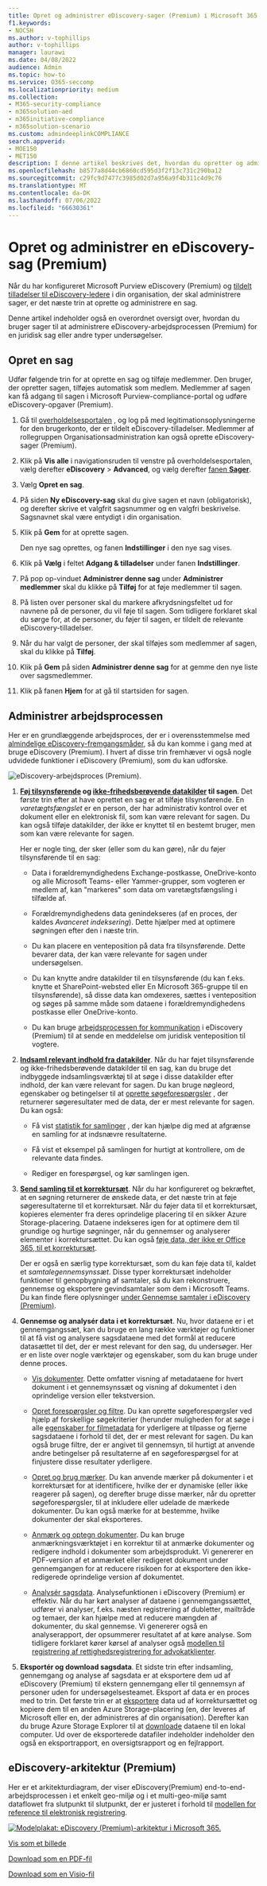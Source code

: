 ```yaml
---
title: Opret og administrer eDiscovery-sager (Premium) i Microsoft 365
f1.keywords:
- NOCSH
ms.author: v-tophillips
author: v-tophillips
manager: laurawi
ms.date: 04/08/2022
audience: Admin
ms.topic: how-to
ms.service: O365-seccomp
ms.localizationpriority: medium
ms.collection:
- M365-security-compliance
- m365solution-aed
- m365initiative-compliance
- m365solution-scenario
ms.custom: admindeeplinkCOMPLIANCE
search.appverid:
- MOE150
- MET150
description: I denne artikel beskrives det, hvordan du opretter og administrerer Microsoft Purview eDiscovery (Premium)-sager. Det første trin er at oprette en sag og begynde at bruge funktioner og funktionalitet i eDiscovery (Premium).
ms.openlocfilehash: b8577a8d44cb6860cd595d3f2f13c731c290ba12
ms.sourcegitcommit: c29fc9d7477c3985d02d7a956a9f4b311c4d9c76
ms.translationtype: MT
ms.contentlocale: da-DK
ms.lasthandoff: 07/06/2022
ms.locfileid: "66630361"
---
```

# <a name="create-and-manage-an-ediscovery-premium-case"></a>Opret og administrer en eDiscovery-sag (Premium)

Når du har konfigureret Microsoft Purview eDiscovery (Premium) og [tildelt tilladelser til eDiscovery-ledere](get-started-with-advanced-ediscovery.md#step-2-assign-ediscovery-permissions) i din organisation, der skal administrere sager, er det næste trin at oprette og administrere en sag.

Denne artikel indeholder også en overordnet oversigt over, hvordan du bruger sager til at administrere eDiscovery-arbejdsprocessen (Premium) for en juridisk sag eller andre typer undersøgelser.

## <a name="create-a-case"></a>Opret en sag

Udfør følgende trin for at oprette en sag og tilføje medlemmer. Den bruger, der opretter sagen, tilføjes automatisk som medlem. Medlemmer af sagen kan få adgang til sagen i Microsoft Purview-compliance-portal og udføre eDiscovery-opgaver (Premium).

1. Gå til <a href="https://go.microsoft.com/fwlink/p/?linkid=2077149" target="_blank">overholdelsesportalen</a> , og log på med legitimationsoplysningerne for den brugerkonto, der er tildelt eDiscovery-tilladelser. Medlemmer af rollegruppen Organisationsadministration kan også oprette eDiscovery-sager (Premium).

2. Klik på **Vis alle** i navigationsruden til venstre på overholdelsesportalen, vælg derefter **eDiscovery** > **Advanced**, og vælg derefter <a href="https://go.microsoft.com/fwlink/p/?linkid=2173764" target="_blank">fanen **Sager**</a>.

3. Vælg **Opret en sag**.

4. På siden **Ny eDiscovery-sag** skal du give sagen et navn (obligatorisk), og derefter skrive et valgfrit sagsnummer og en valgfri beskrivelse. Sagsnavnet skal være entydigt i din organisation.

5. Klik på **Gem** for at oprette sagen.

   Den nye sag oprettes, og fanen **Indstillinger** i den nye sag vises.

6. Klik på **Vælg** i feltet **Adgang & tilladelser** under fanen **Indstillinger**.

7. På pop op-vinduet **Administrer denne sag** under **Administrer medlemmer** skal du klikke på **Tilføj** for at føje medlemmer til sagen.

8. På listen over personer skal du markere afkrydsningsfeltet ud for navnene på de personer, du vil føje til sagen. Som tidligere forklaret skal du sørge for, at de personer, du føjer til sagen, er tildelt de relevante eDiscovery-tilladelser.

9. Når du har valgt de personer, der skal tilføjes som medlemmer af sagen, skal du klikke på **Tilføj**.

10. Klik på **Gem** på siden **Administrer denne sag** for at gemme den nye liste over sagsmedlemmer.

11. Klik på fanen **Hjem** for at gå til startsiden for sagen.

## <a name="manage-the-workflow"></a>Administrer arbejdsprocessen

Her er en grundlæggende arbejdsproces, der er i overensstemmelse med [almindelige eDiscovery-fremgangsmåder](advanced-ediscovery-edrm.md), så du kan komme i gang med at bruge eDiscovery (Premium). I hvert af disse trin fremhæver vi også nogle udvidede funktioner i eDiscovery (Premium), som du kan udforske.

![eDiscovery-arbejdsproces (Premium).](../media/AeDWorkflow.png)

1. **[Føj tilsynsførende](add-custodians-to-case.md) og [ikke-frihedsberøvende datakilder](non-custodial-data-sources.md) til sagen**. Det første trin efter at have oprettet en sag er at tilføje tilsynsførende. En *varetægtsfængslet* er en person, der har administrativ kontrol over et dokument eller en elektronisk fil, som kan være relevant for sagen. Du kan også tilføje datakilder, der ikke er knyttet til en bestemt bruger, men som kan være relevante for sagen.

   Her er nogle ting, der sker (eller som du kan gøre), når du føjer tilsynsførende til en sag:

   - Data i forældremyndighedens Exchange-postkasse, OneDrive-konto og alle Microsoft Teams- eller Yammer-grupper, som vogteren er medlem af, kan "markeres" som data om varetægtsfængsling i tilfælde af.
  
   - Forældremyndighedens data genindekseres (af en proces, der kaldes *Avanceret indeksering*). Dette hjælper med at optimere søgningen efter den i næste trin.
  
   - Du kan placere en venteposition på data fra tilsynsførende. Dette bevarer data, der kan være relevante for sagen under undersøgelsen.
  
   - Du kan knytte andre datakilder til en tilsynsførende (du kan f.eks. knytte et SharePoint-websted eller En Microsoft 365-gruppe til en tilsynsførende), så disse data kan omdexeres, sættes i venteposition og søges på samme måde som dataene i forældremyndighedens postkasse eller OneDrive-konto.

   - Du kan bruge [arbejdsprocessen for kommunikation](managing-custodian-communications.md) i eDiscovery (Premium) til at sende en meddelelse om juridisk venteposition til vogtere.

2. **[Indsaml relevant indhold fra datakilder](create-draft-collection.md)**. Når du har føjet tilsynsførende og ikke-frihedsberøvende datakilder til en sag, kan du bruge det indbyggede indsamlingsværktøj til at søge i disse datakilder efter indhold, der kan være relevant for sagen. Du kan bruge nøgleord, egenskaber og betingelser til at [oprette søgeforespørgsler](building-search-queries.md) , der returnerer søgeresultater med de data, der er mest relevante for sagen. Du kan også:

   - Få vist [statistik for samlinger](collection-statistics-reports.md) , der kan hjælpe dig med at afgrænse en samling for at indsnævre resultaterne.

   - Få vist et eksempel på samlingen for hurtigt at kontrollere, om de relevante data findes.

   - Rediger en forespørgsel, og kør samlingen igen.

3. **[Send samling til et korrektursæt](commit-draft-collection.md)**. Når du har konfigureret og bekræftet, at en søgning returnerer de ønskede data, er det næste trin at føje søgeresultaterne til et korrektursæt. Når du føjer data til et korrektursæt, kopieres elementer fra deres oprindelige placering til en sikker Azure Storage-placering. Dataene indekseres igen for at optimere dem til grundige og hurtige søgninger, når du gennemser og analyserer elementer i korrektursættet. Du kan også [føje data, der ikke er Office 365, til et korrektursæt](load-non-office-365-data-into-a-review-set.md).

   Der er også en særlig type korrektursæt, som du kan føje data til, kaldet et *samtalegennemsynssæt*. Disse typer korrektursæt indeholder funktioner til genopbygning af samtaler, så du kan rekonstruere, gennemse og eksportere gevindsamtaler som dem i Microsoft Teams. Du kan finde flere oplysninger [under Gennemse samtaler i eDiscovery (Premium)](conversation-review-sets.md).

4. **Gennemse og analysér data i et korrektursæt**. Nu, hvor dataene er i et gennemgangssæt, kan du bruge en lang række værktøjer og funktioner til at få vist og analysere sagsdataene med det formål at reducere datasættet til det, der er mest relevant for den sag, du undersøger. Her er en liste over nogle værktøjer og egenskaber, som du kan bruge under denne proces.

   - [Vis dokumenter](view-documents-in-review-set.md). Dette omfatter visning af metadataene for hvert dokument i et gennemsynssæt og visning af dokumentet i den oprindelige version eller tekstversion.

   - [Opret forespørgsler og filtre](review-set-search.md). Du kan oprette søgeforespørgsler ved hjælp af forskellige søgekriterier (herunder muligheden for at søge i alle [egenskaber for filmetadata](document-metadata-fields-in-advanced-ediscovery.md) for yderligere at tilpasse og fjerne sagsdataene i forhold til det, der er mest relevant for sagen. Du kan også bruge filtre, der er angivet til gennemsyn, til hurtigt at anvende andre betingelser på resultaterne af en søgeforespørgsel for at finjustere disse resultater yderligere. 

   - [Opret og brug mærker](tagging-documents.md). Du kan anvende mærker på dokumenter i et korrektursæt for at identificere, hvilke der er dynamiske (eller ikke reagerer på sagen), og derefter bruge disse mærker, når du opretter søgeforespørgsler, til at inkludere eller udelade de mærkede dokumenter. Du kan også mærke for at bestemme, hvilke dokumenter der skal eksporteres.

   - [Anmærk og optegn dokumenter](view-documents-in-review-set.md#annotate-view). Du kan bruge anmærkningsværktøjet i en korrektur til at anmærke dokumenter og redigere indhold i dokumenter som arbejdsprodukt. Vi genererer en PDF-version af et anmærket eller redigeret dokument under gennemgangen for at reducere risikoen for at eksportere den ikke-redigerede oprindelige version af dokumentet.

   - [Analysér sagsdata](analyzing-data-in-review-set.md). Analysefunktionen i eDiscovery (Premium) er effektiv. Når du har kørt analyser af dataene i gennemgangssættet, udfører vi analyser, f.eks. næsten registrering af dubletter, mailtråde og temaer, der kan hjælpe med at reducere mængden af dokumenter, du skal gennemse. Vi genererer også en analyserapport, der opsummerer resultatet af at køre analyse. Som tidligere forklaret kører kørsel af analyser også [modellen til registrering af rettighedsregistrering for advokatklienter](attorney-privilege-detection.md#use-the-attorney-client-privilege-detection-model).

5. **Eksportér og download sagsdata**. Et sidste trin efter indsamling, gennemgang og analyse af sagsdata er at eksportere dem ud af eDiscovery (Premium) til ekstern gennemgang eller til gennemsyn af personer uden for undersøgelsesteamet. Eksport af data er en proces med to trin. Det første trin er at [eksportere](export-documents-from-review-set.md) data ud af korrektursættet og kopiere dem til en anden Azure Storage-placering (en, der leveres af Microsoft eller en, der administreres af din organisation). Derefter kan du bruge Azure Storage Explorer til at [downloade](download-export-jobs.md) dataene til en lokal computer. Ud over de eksporterede datafiler indeholder indeholder den også en eksportrapport, en oversigtsrapport og en fejlrapport.

## <a name="ediscovery-premium-architecture"></a>eDiscovery-arkitektur (Premium)

Her er et arkitekturdiagram, der viser eDiscovery(Premium) end-to-end-arbejdsprocessen i et enkelt geo-miljø og i et multi-geo-miljø samt dataflowet fra slutpunkt til slutpunkt, der er justeret i forhold til [modellen for reference til elektronisk registrering](overview-ediscovery-20.md#ediscovery-premium-alignment-with-the-electronic-discovery-reference-model).

[![Modelplakat: eDiscovery (Premium)-arkitektur i Microsoft 365.](../media/solutions-architecture-center/ediscovery-poster-thumb.png)](../media/solutions-architecture-center/m365-advanced-ediscovery-architecture.png)

[Vis som et billede](../media/solutions-architecture-center/m365-advanced-ediscovery-architecture.png)

[Download som en PDF-fil](https://download.microsoft.com/download/d/1/c/d1ce536d-9bcf-4d31-b75b-fcf0dc560665/m365-advanced-ediscovery-architecture.pdf)

[Download som en Visio-fil](https://download.microsoft.com/download/d/1/c/d1ce536d-9bcf-4d31-b75b-fcf0dc560665/m365-advanced-ediscovery-architecture.vsdx)
